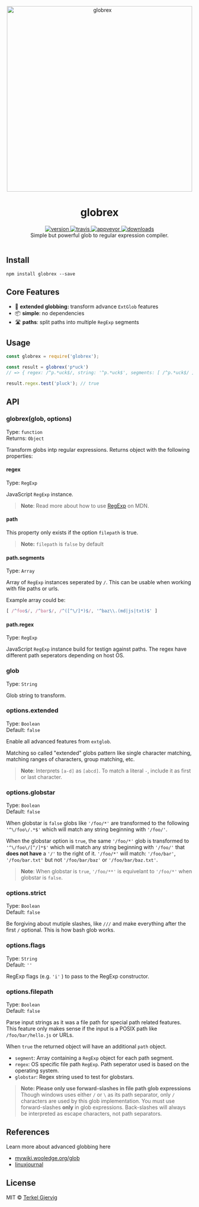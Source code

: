 <div align="center">
  <img src="https://github.com/terkelg/globrex/raw/master/globrex.png" alt="globrex" width="500" />
</div>

<h1 align="center">globrex</h1>

<div align="center">
  <a href="https://npmjs.org/package/globrex">
    <img src="https://img.shields.io/npm/v/globrex.svg" alt="version" />
  </a>
  <a href="https://travis-ci.org/terkelg/globrex">
    <img src="https://img.shields.io/travis/terkelg/globrex.svg" alt="travis" />
  </a>
  <a href="https://ci.appveyor.com/project/terkelg/globrex">
    <img src="https://ci.appveyor.com/api/projects/status/ecbnb3whibj5iqcj?svg=true" alt="appveyor" />
  </a>
  <a href="https://npmjs.org/package/globrex">
    <img src="https://img.shields.io/npm/dm/globrex.svg" alt="downloads" />
  </a>
</div>

<div align="center">Simple but powerful glob to regular expression compiler.</div>

<br />


## Install

```
npm install globrex --save
```


## Core Features

- 💪 **extended globbing:** transform advance `ExtGlob` features
- 📦 **simple**: no dependencies
- 🛣️ **paths**: split paths into multiple `RegExp` segments


## Usage

```js
const globrex = require('globrex');

const result = globrex('p*uck')
// => { regex: /^p.*uck$/, string: '^p.*uck$', segments: [ /^p.*uck$/ ] }

result.regex.test('pluck'); // true
```


## API

### globrex(glob, options)

Type: `function`<br>
Returns: `Object`

Transform globs intp regular expressions.
Returns object with the following properties:


#### regex

Type: `RegExp`

JavaScript `RegExp` instance.

> **Note**: Read more about how to use [RegExp](https://developer.mozilla.org/en-US/docs/Web/JavaScript/Reference/Global_Objects/RegExp) on MDN.


#### path

This property only exists if the option `filepath` is true.

> **Note:** `filepath` is `false` by default

#### path.segments

Type: `Array`

Array of `RegExp` instances seperated by `/`.
This can be usable when working with file paths or urls.

Example array could be:
```js
[ /^foo$/, /^bar$/, /^([^\/]*)$/, '^baz\\.(md|js|txt)$' ]
```


#### path.regex

Type: `RegExp`

JavaScript `RegExp` instance build for testign against paths.
The regex have different path seperators depending on host OS.


### glob

Type: `String`

Glob string to transform.


### options.extended

Type: `Boolean`<br>
Default: `false`

Enable all advanced features from `extglob`.

Matching so called "extended" globs pattern like single character matching, matching ranges of characters, group matching, etc.

> **Note**: Interprets `[a-d]` as `[abcd]`. To match a literal `-`, include it as first or last character.


### options.globstar

Type: `Boolean`<br>
Default: `false`

When globstar is `false` globs like `'/foo/*'` are transformed to the following
`'^\/foo\/.*$'` which will match any string beginning with `'/foo/'`.

When the globstar option is `true`, the same `'/foo/*'` glob is transformed to
`'^\/foo\/[^/]*$'` which will match any string beginning with `'/foo/'` that **does not have** a `'/'` to the right of it. `'/foo/*'` will match: `'/foo/bar'`, `'/foo/bar.txt'` but not `'/foo/bar/baz'` or `'/foo/bar/baz.txt'`.

> **Note**: When globstar is `true`, `'/foo/**'` is equivelant to `'/foo/*'` when globstar is `false`.


### options.strict

Type: `Boolean`<br>
Default: `false`

Be forgiving about mutiple slashes, like `///` and make everything after the first `/` optional. This is how bash glob works.


### options.flags

Type: `String`<br>
Default: `''`

RegExp flags (e.g. `'i'` ) to pass to the RegExp constructor.


### options.filepath

Type: `Boolean`<br>
Default: `false`

Parse input strings as it was a file path for special path related features. This feature only makes sense if the input is a POSIX path like `/foo/bar/hello.js` or URLs.

When `true` the returned object will have an additional `path` object.

- `segment`: Array containing a `RegExp` object for each path segment.
- `regex`: OS specific file path `RegExp`. Path seperator used is based on the operating system.
- `globstar`: Regex string used to test for globstars.

> **Note: Please only use forward-slashes in file path glob expressions**
> Though windows uses either `/` or `\` as its path separator, only `/`
> characters are used by this glob implementation.  You must use
> forward-slashes **only** in glob expressions. Back-slashes will always
> be interpreted as escape characters, not path separators.


## References

Learn more about advanced globbing here
- [mywiki.wooledge.org/glob](http://mywiki.wooledge.org/glob)
- [linuxjournal](http://www.linuxjournal.com/content/bash-extended-globbing)


## License

MIT © [Terkel Gjervig](https://terkel.com)
